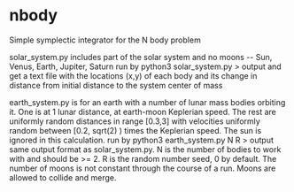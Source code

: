 # nbody
Simple symplectic integrator for the N body problem

solar_system.py includes part of the solar system and no moons -- Sun, Venus, Earth, Jupiter, Saturn
run by python3 solar_system.py > output
and get a text file with the locations (x,y) of each body and its change in distance from initial distance to the system center of mass

earth_system.py is for an earth with a number of lunar mass bodies orbiting it. One is at 1 lunar distance, at earth-moon Keplerian speed. The rest are uniformly random distances in range [0.3,3] with velocities uniformly random between [0.2, sqrt(2) ) times the Keplerian speed. The sun is ignored in this calculation.
run by python3 earth_system.py N R > output
same output format as solar_system.py.  N is the number of bodies to work with and should be >= 2. R is the random number seed, 0 by default. The number of moons is not constant through the course of a run. Moons are allowed to collide and merge.





